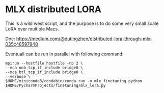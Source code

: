 # MLX distributed LORA

This is a wild west script, and the purpose is to do some very small scale LoRA over multiple Macs.

Doc: https://medium.com/@dutingzhen/distributed-lora-through-mlx-035c48597848

Eventuall can be run in parallel with following command: 

```
mpirun --hostfile hostfile -np 2 \
--mca oob_tcp_if_include bridge0 \
--mca btl_tcp_if_include bridge0 \
--verbose \
$HOME/miniconda3/condabin/conda run -n mlx_finetuning python $HOME/PycharmProjects/finetuning/mlx_lora.py
```
